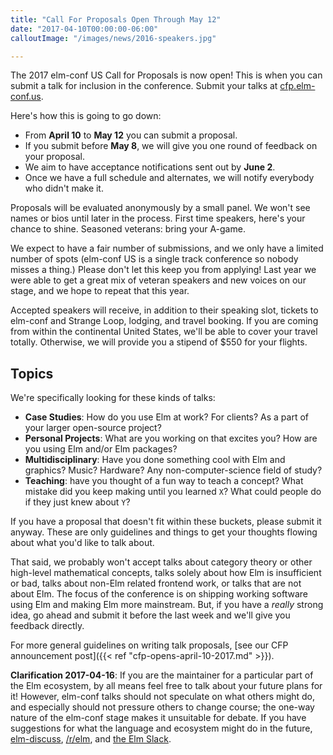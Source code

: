 ```yaml
---
title: "Call For Proposals Open Through May 12"
date: "2017-04-10T00:00:00-06:00"
calloutImage: "/images/news/2016-speakers.jpg"

---
```


The 2017 elm-conf US Call for Proposals is now open!
This is when you can submit a talk for inclusion in the conference.
Submit your talks at [cfp.elm-conf.us](https://cfp.elm-conf.us/events/elm-conf-us-2017).

Here's how this is going to go down:

- From **April 10** to **May 12** you can submit a proposal.
- If you submit before **May 8**, we will give you one round of feedback on your proposal. 
- We aim to have acceptance notifications sent out by **June 2**.
- Once we have a full schedule and alternates, we will notify everybody who didn't make it.

Proposals will be evaluated anonymously by a small panel. We won't see names or bios until later in the process. First time speakers, here's your chance to shine. Seasoned veterans: bring your A-game.

We expect to have a fair number of submissions, and we only have a limited number of spots (elm-conf US is a single track conference so nobody misses a thing.) Please don't let this keep you from applying! Last year we were able to get a great mix of veteran speakers and new voices on our stage, and we hope to repeat that this year.

Accepted speakers will receive, in addition to their speaking slot, tickets to elm-conf and Strange Loop, lodging, and travel booking. If you are coming from within the continental United States, we'll be able to cover your travel totally. Otherwise, we will provide you a stipend of $550 for your flights.

<!--more-->

## Topics

We're specifically looking for these kinds of talks:

- **Case Studies**: How do you use Elm at work? For clients? As a part of your larger open-source project?
- **Personal Projects**: What are you working on that excites you? How are you using Elm and/or Elm packages?
- **Multidisciplinary**: Have you done something cool with Elm and graphics? Music? Hardware? Any non-computer-science field of study?
- **Teaching**: have you thought of a fun way to teach a concept? What mistake did you keep making until you learned `X`? What could people do if they just knew about `Y`?

If you have a proposal that doesn't fit within these buckets, please submit it anyway. These are only guidelines and things to get your thoughts flowing about what you'd like to talk about.

That said, we probably won't accept talks about category theory or other high-level mathematical concepts, talks solely about how Elm is insufficient or bad, talks about non-Elm related frontend work, or talks that are not about Elm. The focus of the conference is on shipping working software using Elm and making Elm more mainstream. But, if you have a *really* strong idea, go ahead and submit it before the last week and we'll give you feedback directly.

For more general guidelines on writing talk proposals, [see our CFP announcement post]({{< ref "cfp-opens-april-10-2017.md" >}}).

**Clarification 2017-04-16**: If you are the maintainer for a particular part of the Elm ecosystem, by all means feel free to talk about your future plans for it! However, elm-conf talks should not speculate on what others might do, and especially should not pressure others to change course; the one-way nature of the elm-conf stage makes it unsuitable for debate. If you have suggestions for what the language and ecosystem might do in the future, [elm-discuss](https://groups.google.com/forum/#!forum/elm-discuss), [/r/elm](https://www.reddit.com/r/elm), and [the Elm Slack](http://elmlang.herokuapp.com/).
